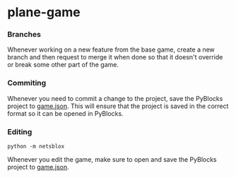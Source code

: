 # plane-game

### Branches

Whenever working on a new feature from the base game, create a new branch and then request to merge it when done so that
it doesn't override or break some other part of the game.

### Commiting
Whenever you need to commit a change to the project, save the PyBlocks project to [game.json](src/game.json). This will
ensure that the project is saved in the correct format so it can be opened in PyBlocks.

### Editing

```shell
python -m netsblox
```

Whenever you edit the game, make sure to open and save the PyBlocks project to [game.json](src/game.json).